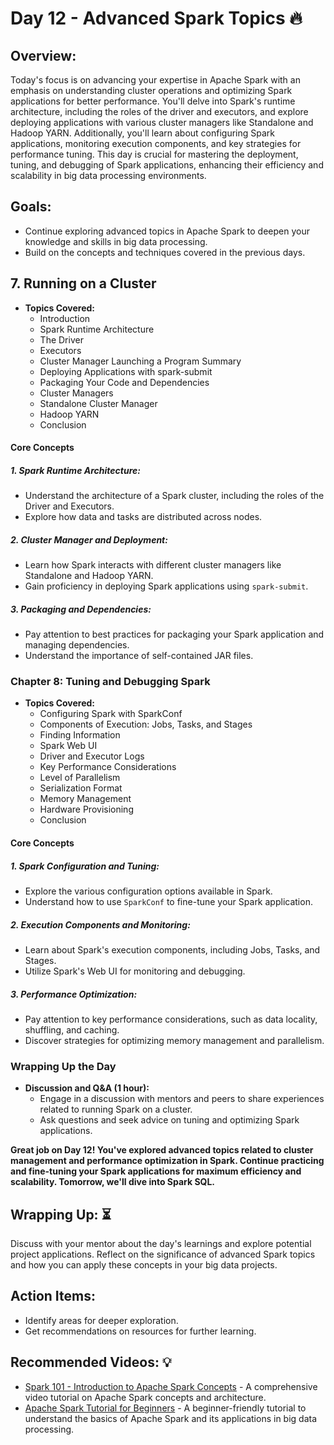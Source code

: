 # Day 12 - Advanced Spark Topics :fire:

## Overview:
Today's focus is on advancing your expertise in Apache Spark with an emphasis on understanding cluster operations and optimizing Spark applications for better performance. You'll delve into Spark's runtime architecture, including the roles of the driver and executors, and explore deploying applications with various cluster managers like Standalone and Hadoop YARN. Additionally, you'll learn about configuring Spark applications, monitoring execution components, and key strategies for performance tuning. This day is crucial for mastering the deployment, tuning, and debugging of Spark applications, enhancing their efficiency and scalability in big data processing environments.

## **Goals:**
- Continue exploring advanced topics in Apache Spark to deepen your knowledge and skills in big data processing.
- Build on the concepts and techniques covered in the previous days.

## 7. Running on a Cluster

- **Topics Covered:**
  - Introduction
  - Spark Runtime Architecture
  - The Driver
  - Executors
  - Cluster Manager Launching a Program Summary
  - Deploying Applications with spark-submit
  - Packaging Your Code and Dependencies
  - Cluster Managers
  - Standalone Cluster Manager
  - Hadoop YARN
  - Conclusion

#### Core Concepts

##### 1. **Spark Runtime Architecture:**
   - Understand the architecture of a Spark cluster, including the roles of the Driver and Executors.
   - Explore how data and tasks are distributed across nodes.

##### 2. **Cluster Manager and Deployment:**
   - Learn how Spark interacts with different cluster managers like Standalone and Hadoop YARN.
   - Gain proficiency in deploying Spark applications using `spark-submit`.

##### 3. **Packaging and Dependencies:**
   - Pay attention to best practices for packaging your Spark application and managing dependencies.
   - Understand the importance of self-contained JAR files.

### Chapter 8: Tuning and Debugging Spark

- **Topics Covered:**
  - Configuring Spark with SparkConf
  - Components of Execution: Jobs, Tasks, and Stages
  - Finding Information
  - Spark Web UI
  - Driver and Executor Logs
  - Key Performance Considerations
  - Level of Parallelism
  - Serialization Format
  - Memory Management
  - Hardware Provisioning
  - Conclusion

#### Core Concepts

##### 1. **Spark Configuration and Tuning:**
   - Explore the various configuration options available in Spark.
   - Understand how to use `SparkConf` to fine-tune your Spark application.

##### 2. **Execution Components and Monitoring:**
   - Learn about Spark's execution components, including Jobs, Tasks, and Stages.
   - Utilize Spark's Web UI for monitoring and debugging.

##### 3. **Performance Optimization:**
   - Pay attention to key performance considerations, such as data locality, shuffling, and caching.
   - Discover strategies for optimizing memory management and parallelism.

### Wrapping Up the Day

- **Discussion and Q&A (1 hour):**
  - Engage in a discussion with mentors and peers to share experiences related to running Spark on a cluster.
  - Ask questions and seek advice on tuning and optimizing Spark applications.

**Great job on Day 12! You've explored advanced topics related to cluster management and performance optimization in Spark. Continue practicing and fine-tuning your Spark applications for maximum efficiency and scalability. Tomorrow, we'll dive into Spark SQL.**

## **Wrapping Up:** :hourglass_flowing_sand:
Discuss with your mentor about the day's learnings and explore potential project applications. Reflect on the significance of advanced Spark topics and how you can apply these concepts in your big data projects.

## **Action Items:**
- Identify areas for deeper exploration.  
- Get recommendations on resources for further learning.

## **Recommended Videos:** :bulb:
- [Spark 101 - Introduction to Apache Spark Concepts](https://www.youtube.com/watch?v=QSZTlnqbdKs&t=2891s) - A comprehensive video tutorial on Apache Spark concepts and architecture.
- [Apache Spark Tutorial for Beginners](https://www.youtube.com/watch?v=QaoJNXW6SQo) - A beginner-friendly tutorial to understand the basics of Apache Spark and its applications in big data processing.
